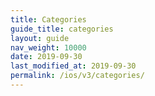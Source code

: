 ```yaml
---
title: Categories
guide_title: categories
layout: guide
nav_weight: 10000
date: 2019-09-30
last_modified_at: 2019-09-30
permalink: /ios/v3/categories/
---
```

